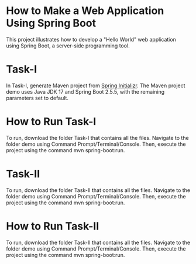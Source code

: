 # How to Make a Web Application Using Spring Boot
This project illustrates how to develop a "Hello World" web application using Spring Boot, a server-side programming tool.
# Task-I
In Task-I, generate Maven project from [Spring Initializr](https://start.spring.io). The Maven project demo uses Java JDK 17 and Spring Boot 2.5.5, with the remaining parameters set to default. 
# How to Run Task-I
To run, download the folder Task-I that contains all the files. Navigate to the folder demo using Command Prompt/Terminal/Console. Then, execute the project using the command mvn spring-boot:run.
# Task-II
To run, download the folder Task-II that contains all the files. Navigate to the folder demo using Command Prompt/Terminal/Console. Then, execute the project using the command mvn spring-boot:run.
# How to Run Task-II
To run, download the folder Task-II that contains all the files. Navigate to the folder demo using Command Prompt/Terminal/Console. Then, execute the project using the command mvn spring-boot:run.
